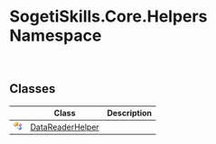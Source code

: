 SogetiSkills.Core.Helpers Namespace
===================================
 


Classes
-------

                | Class                 | Description 
--------------- | --------------------- | ----------- 
![Public class] | [DataReaderHelper][1] |             

[1]: DataReaderHelper/README.md
[Public class]: ../_icons/pubclass.gif "Public class"